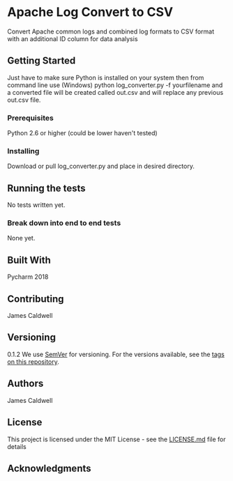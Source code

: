 # Apache Log Convert to CSV

Convert Apache common logs and combined log formats to CSV format with an additional 
ID column for data analysis

## Getting Started

Just have to make sure Python is installed on your system then from command line use 
(Windows) python log_converter.py -f yourfilename and a converted file will be created
called out.csv and will replace any previous out.csv file.

### Prerequisites

Python 2.6 or higher (could be lower haven't tested)

### Installing

Download or pull log_converter.py and place in desired directory.

## Running the tests

No tests written yet.

### Break down into end to end tests

None yet.

## Built With

Pycharm 2018

## Contributing

James Caldwell

## Versioning

0.1.2
We use [SemVer](http://semver.org/) for versioning. For the versions available, see the [tags on this repository](https://github.com/your/project/tags). 

## Authors

James Caldwell


## License

This project is licensed under the MIT License - see the [LICENSE.md](LICENSE.md) file for details

## Acknowledgments

